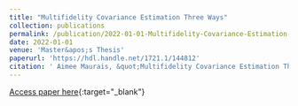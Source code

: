 ```yaml
---
title: "Multifidelity Covariance Estimation Three Ways"
collection: publications
permalink: /publication/2022-01-01-Multifidelity-Covariance-Estimation-Three-Ways
date: 2022-01-01
venue: 'Master&apos;s Thesis'
paperurl: 'https://hdl.handle.net/1721.1/144812'
citation: ' Aimee Maurais, &quot;Multifidelity Covariance Estimation Three Ways.&quot; Master&amp;apos;s Thesis, 2022.'
---
```

[Access paper here](https://hdl.handle.net/1721.1/144812){:target="_blank"}
